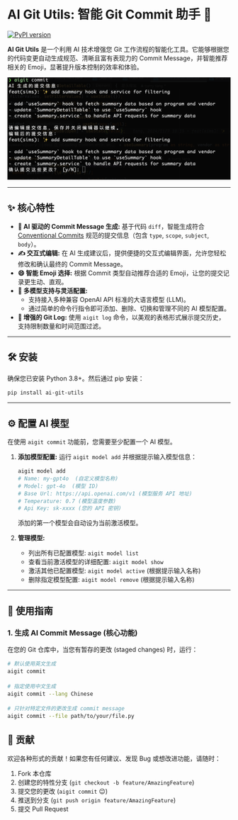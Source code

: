 # AI Git Utils: 智能 Git Commit 助手 🚀

[![PyPI version](https://badge.fury.io/py/ai-git-utils.svg)](https://badge.fury.io/py/ai-git-utils)

**AI Git Utils** 是一个利用 AI 技术增强您 Git 工作流程的智能化工具。它能够根据您的代码变更自动生成规范、清晰且富有表现力的 Commit Message，并智能推荐相关的 Emoji，显著提升版本控制的效率和体验。

![screen](https://raw.githubusercontent.com/twn39/aigit/main/screen.png)

---

## ✨ 核心特性

- **🤖 AI 驱动的 Commit Message 生成:** 基于代码 `diff`，智能生成符合 [Conventional Commits](https://www.conventionalcommits.org/) 规范的提交信息（包含 `type`, `scope`, `subject`, `body`）。
- **✍️ 交互式编辑:** 在 AI 生成建议后，提供便捷的交互式编辑界面，允许您轻松修改和确认最终的 Commit Message。
- **😄 智能 Emoji 选择:** 根据 Commit 类型自动推荐合适的 Emoji，让您的提交记录更生动、直观。
- **🔌 多模型支持与灵活配置:**
  - 支持接入多种兼容 OpenAI API 标准的大语言模型 (LLM)。
  - 通过简单的命令行指令即可添加、删除、切换和管理不同的 AI 模型配置。
- **📜 增强的 Git Log:** 使用 `aigit log` 命令，以美观的表格形式展示提交历史，支持限制数量和时间范围过滤。

---

## 🛠️ 安装

确保您已安装 Python 3.8+。然后通过 pip 安装：

```bash
pip install ai-git-utils
```

---

## ⚙️ 配置 AI 模型

在使用 `aigit commit` 功能前，您需要至少配置一个 AI 模型。

1. **添加模型配置:**
    运行 `aigit model add` 并根据提示输入模型信息：

    ```bash
    aigit model add
    # Name: my-gpt4o  (自定义模型名称)
    # Model: gpt-4o  (模型 ID)
    # Base Url: https://api.openai.com/v1 (模型服务 API 地址)
    # Temperature: 0.7 (模型温度参数)
    # Api Key: sk-xxxx (您的 API 密钥)
    ```

    添加的第一个模型会自动设为当前激活模型。

2. **管理模型:**
    - 列出所有已配置模型: `aigit model list`
    - 查看当前激活模型的详细配置: `aigit model show`
    - 激活其他已配置模型: `aigit model active` (根据提示输入名称)
    - 删除指定模型配置: `aigit model remove` (根据提示输入名称)

---

## 🚀 使用指南

### 1. 生成 AI Commit Message (核心功能)

在您的 Git 仓库中，当您有暂存的更改 (staged changes) 时，运行：

```bash
# 默认使用英文生成
aigit commit

# 指定使用中文生成
aigit commit --lang Chinese

# 只针对特定文件的更改生成 commit message
aigit commit --file path/to/your/file.py
```

## 🤝 贡献

欢迎各种形式的贡献！如果您有任何建议、发现 Bug 或想改进功能，请随时：

1. Fork 本仓库
2. 创建您的特性分支 (`git checkout -b feature/AmazingFeature`)
3. 提交您的更改 (`aigit commit` 😉)
4. 推送到分支 (`git push origin feature/AmazingFeature`)
5. 提交 Pull Request

